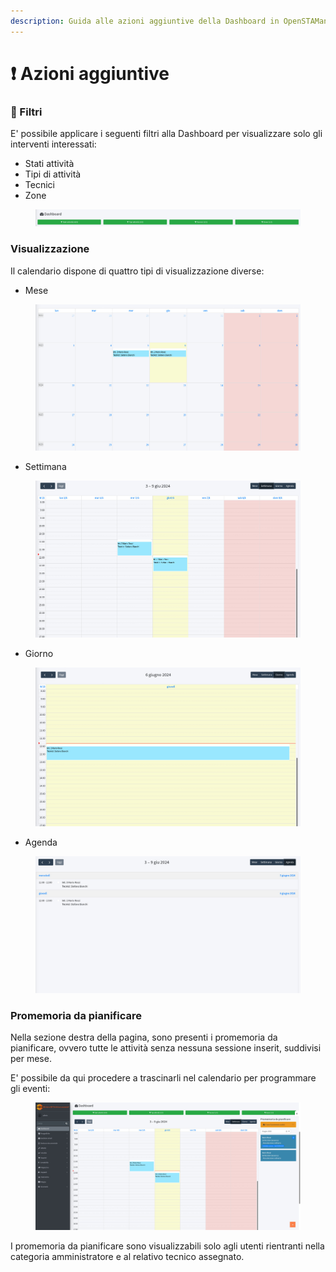 ```yaml
---
description: Guida alle azioni aggiuntive della Dashboard in OpenSTAManager
---
```


# ❗ Azioni aggiuntive

### 🔦 Filtri

E' possibile applicare i seguenti filtri alla Dashboard per visualizzare solo gli interventi interessati:

* Stati attività
* Tipi di attività
* Tecnici
* Zone

<figure><img src="../../../.gitbook/assets/immagine (4) (1) (1).png" alt=""><figcaption></figcaption></figure>

### Visualizzazione

Il calendario dispone di quattro tipi di visualizzazione diverse:

* Mese

<figure><img src="../../../.gitbook/assets/immagine (5) (1) (1).png" alt=""><figcaption></figcaption></figure>

* Settimana

<figure><img src="../../../.gitbook/assets/immagine (6) (1) (1).png" alt=""><figcaption></figcaption></figure>

* Giorno

<figure><img src="../../../.gitbook/assets/immagine (7) (1) (1).png" alt=""><figcaption></figcaption></figure>

* Agenda

<figure><img src="../../../.gitbook/assets/immagine (8) (1) (1).png" alt=""><figcaption></figcaption></figure>

### Promemoria da pianificare

Nella sezione destra della pagina, sono presenti i promemoria da pianificare, ovvero tutte le attività senza nessuna sessione inserit, suddivisi per mese.

E' possibile da qui procedere a trascinarli nel calendario per programmare gli eventi:

<figure><img src="../../../.gitbook/assets/immagine (9) (1) (1).png" alt=""><figcaption></figcaption></figure>

I promemoria da pianificare sono visualizzabili solo agli utenti rientranti nella categoria amministratore e al relativo tecnico assegnato.
